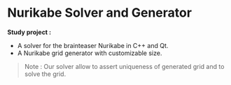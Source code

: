 # Nurikabe Solver and Generator
**Study project :**
* A solver for the brainteaser Nurikabe in C++ and Qt.
* A Nurikabe grid generator with customizable size.

> Note : Our solver allow to assert uniqueness of generated grid and to solve the grid. 